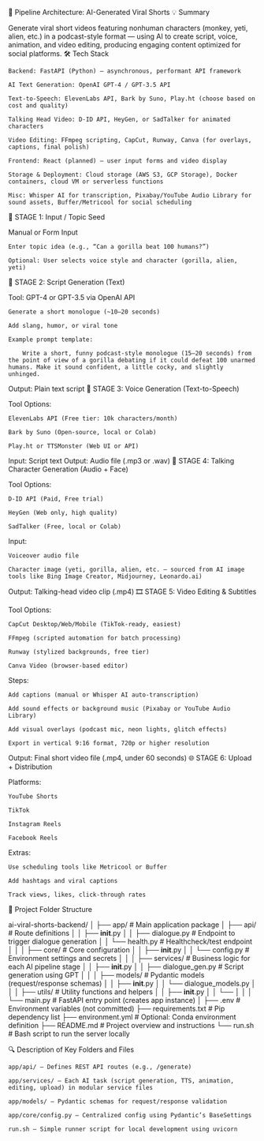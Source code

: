 🧱 Pipeline Architecture: AI-Generated Viral Shorts
💡 Summary

Generate viral short videos featuring nonhuman characters (monkey, yeti, alien, etc.) in a podcast-style format — using AI to create script, voice, animation, and video editing, producing engaging content optimized for social platforms.
🛠️ Tech Stack

    Backend: FastAPI (Python) — asynchronous, performant API framework

    AI Text Generation: OpenAI GPT-4 / GPT-3.5 API

    Text-to-Speech: ElevenLabs API, Bark by Suno, Play.ht (choose based on cost and quality)

    Talking Head Video: D-ID API, HeyGen, or SadTalker for animated characters

    Video Editing: FFmpeg scripting, CapCut, Runway, Canva (for overlays, captions, final polish)

    Frontend: React (planned) — user input forms and video display

    Storage & Deployment: Cloud storage (AWS S3, GCP Storage), Docker containers, cloud VM or serverless functions

    Misc: Whisper AI for transcription, Pixabay/YouTube Audio Library for sound assets, Buffer/Metricool for social scheduling

🔧 STAGE 1: Input / Topic Seed

Manual or Form Input

    Enter topic idea (e.g., “Can a gorilla beat 100 humans?”)

    Optional: User selects voice style and character (gorilla, alien, yeti)

🤖 STAGE 2: Script Generation (Text)

Tool: GPT-4 or GPT-3.5 via OpenAI API

    Generate a short monologue (~10–20 seconds)

    Add slang, humor, or viral tone

    Example prompt template:

        Write a short, funny podcast-style monologue (15–20 seconds) from the point of view of a gorilla debating if it could defeat 100 unarmed humans. Make it sound confident, a little cocky, and slightly unhinged.

Output: Plain text script
🎤 STAGE 3: Voice Generation (Text-to-Speech)

Tool Options:

    ElevenLabs API (Free tier: 10k characters/month)

    Bark by Suno (Open-source, local or Colab)

    Play.ht or TTSMonster (Web UI or API)

Input: Script text
Output: Audio file (.mp3 or .wav)
🧠 STAGE 4: Talking Character Generation (Audio + Face)

Tool Options:

    D-ID API (Paid, Free trial)

    HeyGen (Web only, high quality)

    SadTalker (Free, local or Colab)

Input:

    Voiceover audio file

    Character image (yeti, gorilla, alien, etc. — sourced from AI image tools like Bing Image Creator, Midjourney, Leonardo.ai)

Output: Talking-head video clip (.mp4)
🎞️ STAGE 5: Video Editing & Subtitles

Tool Options:

    CapCut Desktop/Web/Mobile (TikTok-ready, easiest)

    FFmpeg (scripted automation for batch processing)

    Runway (stylized backgrounds, free tier)

    Canva Video (browser-based editor)

Steps:

    Add captions (manual or Whisper AI auto-transcription)

    Add sound effects or background music (Pixabay or YouTube Audio Library)

    Add visual overlays (podcast mic, neon lights, glitch effects)

    Export in vertical 9:16 format, 720p or higher resolution

Output: Final short video file (.mp4, under 60 seconds)
🌐 STAGE 6: Upload + Distribution

Platforms:

    YouTube Shorts

    TikTok

    Instagram Reels

    Facebook Reels

Extras:

    Use scheduling tools like Metricool or Buffer

    Add hashtags and viral captions

    Track views, likes, click-through rates

📁 Project Folder Structure

ai-viral-shorts-backend/
│
├── app/                            # Main application package
│   ├── api/                        # Route definitions
│   │   ├── __init__.py
│   │   ├── dialogue.py             # Endpoint to trigger dialogue generation
│   │   └── health.py               # Healthcheck/test endpoint
│   │
│   ├── core/                       # Core configuration
│   │   ├── __init__.py
│   │   └── config.py               # Environment settings and secrets
│   │
│   ├── services/                   # Business logic for each AI pipeline stage
│   │   ├── __init__.py
│   │   ├── dialogue_gen.py           # Script generation using GPT
│   │
│   ├── models/                     # Pydantic models (request/response schemas)
│   │   ├── __init__.py
│   │   └── dialogue_models.py
│   │
│   ├── utils/                      # Utility functions and helpers
│   │   ├── __init__.py
│   │   └── 
│   │
│   └── main.py                     # FastAPI entry point (creates app instance)
│
├── .env                            # Environment variables (not committed)
├── requirements.txt                # Pip dependency list
├── environment.yml                 # Optional: Conda environment definition
├── README.md                       # Project overview and instructions
└── run.sh                          # Bash script to run the server locally

🔍 Description of Key Folders and Files

    app/api/ — Defines REST API routes (e.g., /generate)

    app/services/ — Each AI task (script generation, TTS, animation, editing, upload) in modular service files

    app/models/ — Pydantic schemas for request/response validation

    app/core/config.py — Centralized config using Pydantic’s BaseSettings

    run.sh — Simple runner script for local development using uvicorn

